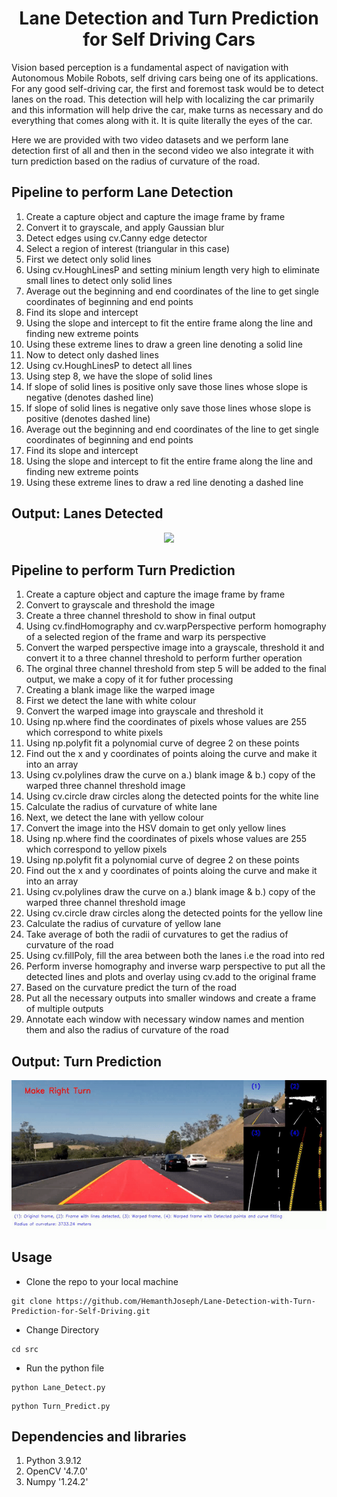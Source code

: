 <h1 style="text-align: center;">Lane Detection and Turn Prediction for Self Driving Cars</h1>

Vision based perception is a fundamental aspect of navigation with Autonomous Mobile Robots, self driving cars being one of its applications. For any good self-driving car, the first and foremost task would be to detect lanes on the road. This detection will help with localizing the car primarily and this information will help drive the car, make turns as necessary and do everything that comes along with it. It is quite literally the eyes of the car. <br>

Here we are provided with two video datasets and we perform lane detection first of all and then in the second video we also integrate it with turn prediction based on the radius of curvature of the road.

## Pipeline to perform Lane Detection
1. Create a capture object and capture the image frame by frame
2. Convert it to grayscale, and apply Gaussian blur
3. Detect edges using cv.Canny edge detector
4. Select a region of interest (triangular in this case)
5. First we detect only solid lines
6. Using cv.HoughLinesP and setting minium length very high to eliminate small lines to
detect only solid lines
7. Average out the beginning and end coordinates of the line to get single coordinates of
beginning and end points
8. Find its slope and intercept
9. Using the slope and intercept to fit the entire frame along the line and finding new extreme
points
10. Using these extreme lines to draw a green line denoting a solid line
11. Now to detect only dashed lines
12. Using cv.HoughLinesP to detect all lines
13. Using step 8, we have the slope of solid lines
14. If slope of solid lines is positive only save those lines whose slope is negative (denotes
dashed line)
15. If slope of solid lines is negative only save those lines whose slope is positive (denotes
dashed line)
16. Average out the beginning and end coordinates of the line to get single coordinates of
beginning and end points
17. Find its slope and intercept
18. Using the slope and intercept to fit the entire frame along the line and finding new extreme
points
19. Using these extreme lines to draw a red line denoting a dashed line

## Output: Lanes Detected
<p align="center">
    <img src="./output/Lane_Detect_GIF.gif"> 

<br>


## Pipeline to perform Turn Prediction
1. Create a capture object and capture the image frame by frame
2. Convert to grayscale and threshold the image
3. Create a three channel threshold to show in final output
4. Using cv.findHomography and cv.warpPerspective perform homography of a selected
region of the frame and warp its perspective
5. Convert the warped perspective image into a grayscale, threshold it and convert it to a three
channel threshold to perform further operation
6. The orginal three channel threshold from step 5 will be added to the final output, we make a
copy of it for futher processing
7. Creating a blank image like the warped image
8. First we detect the lane with white colour
9. Convert the warped image into grayscale and threshold it
10. Using np.where find the coordinates of pixels whose values are 255 which correspond to
white pixels
11. Using np.polyfit fit a polynomial curve of degree 2 on these points
12. Find out the x and y coordinates of points aloing the curve and make it into an array
13. Using cv.polylines draw the curve on a.) blank image & b.) copy of the warped three
channel threshold image
14. Using cv.circle draw circles along the detected points for the white line
15. Calculate the radius of curvature of white lane
16. Next, we detect the lane with yellow colour
17. Convert the image into the HSV domain to get only yellow lines
18. Using np.where find the coordinates of pixels whose values are 255 which correspond to
yellow pixels
19. Using np.polyfit fit a polynomial curve of degree 2 on these points
20. Find out the x and y coordinates of points aloing the curve and make it into an array
21. Using cv.polylines draw the curve on a.) blank image & b.) copy of the warped three
channel threshold image
22. Using cv.circle draw circles along the detected points for the yellow line
23. Calculate the radius of curvature of yellow lane
24. Take average of both the radii of curvatures to get the radius of curvature of the road
25. Using cv.fillPoly, fill the area between both the lanes i.e the road into red
26. Perform inverse homography and inverse warp perspective to put all the detected lines and
plots and overlay using cv.add to the original frame
27. Based on the curvature predict the turn of the road
28. Put all the necessary outputs into smaller windows and create a frame of multiple outputs
29. Annotate each window with necessary window names and mention them and also the radius
of curvature of the road

## Output: Turn Prediction
<p align="center">
    <img src="./output/Turn_Predict_GIF.gif"> 

<br>





## Usage
* Clone the repo to your local machine
```
git clone https://github.com/HemanthJoseph/Lane-Detection-with-Turn-Prediction-for-Self-Driving.git
```
* Change Directory
```
cd src
```
* Run the python file
```
python Lane_Detect.py
```

```
python Turn_Predict.py
```
## Dependencies and libraries
1. Python 3.9.12
2. OpenCV '4.7.0'
3. Numpy '1.24.2'
